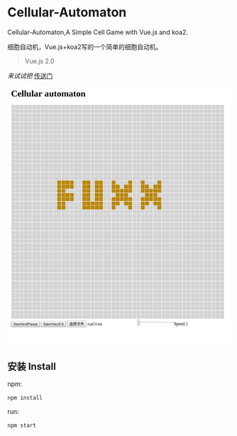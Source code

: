 # Cellular-Automaton
Cellular-Automaton,A Simple Cell Game with Vue.js and koa2.

细胞自动机，Vue.js+koa2写的一个简单的细胞自动机。

> Vue.js 2.0

*来试试把* [传送门](http://ca.chanchun.com.cn/)

![示例动画](./public/images/readme.gif)

## 安装 Install

npm:

```javascript
npm install
```

run:

```
npm start
```

